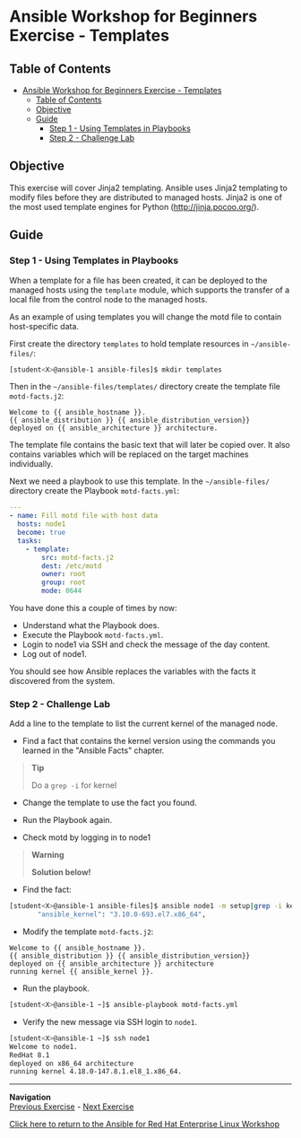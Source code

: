 # Ansible Workshop for Beginners Exercise - Templates

## Table of Contents

- [Ansible Workshop for Beginners Exercise - Templates](#ansible-workshop-for-beginners-exercise---templates)
  - [Table of Contents](#table-of-contents)
  - [Objective](#objective)
  - [Guide](#guide)
    - [Step 1 - Using Templates in Playbooks](#step-1---using-templates-in-playbooks)
    - [Step 2 - Challenge Lab](#step-2---challenge-lab)

## Objective

This exercise will cover Jinja2 templating. Ansible uses Jinja2 templating to modify files before they are distributed to managed hosts. Jinja2 is one of the most used template engines for Python (<http://jinja.pocoo.org/>).

## Guide

### Step 1 - Using Templates in Playbooks

When a template for a file has been created, it can be deployed to the managed hosts using the `template` module, which supports the transfer of a local file from the control node to the managed hosts.

As an example of using templates you will change the motd file to contain host-specific data.

First create the directory `templates` to hold template resources in `~/ansible-files/`:

```bash
[student<X>@ansible-1 ansible-files]$ mkdir templates
```

Then in the `~/ansible-files/templates/` directory create the template file `motd-facts.j2`:

<!-- {% raw %} -->

```html+jinja
Welcome to {{ ansible_hostname }}.
{{ ansible_distribution }} {{ ansible_distribution_version}}
deployed on {{ ansible_architecture }} architecture.
```

<!-- {% endraw %} -->

The template file contains the basic text that will later be copied over. It also contains variables which will be replaced on the target machines individually.

Next we need a playbook to use this template. In the `~/ansible-files/` directory create the Playbook `motd-facts.yml`:

```yaml
---
- name: Fill motd file with host data
  hosts: node1
  become: true
  tasks:
    - template:
        src: motd-facts.j2
        dest: /etc/motd
        owner: root
        group: root
        mode: 0644
```

You have done this a couple of times by now:

* Understand what the Playbook does.
* Execute the Playbook `motd-facts.yml`.
* Login to node1 via SSH and check the message of the day content.
* Log out of node1.

You should see how Ansible replaces the variables with the facts it discovered from the system.

### Step 2 - Challenge Lab

Add a line to the template to list the current kernel of the managed node.

* Find a fact that contains the kernel version using the commands you learned in the "Ansible Facts" chapter.

> **Tip**
>
> Do a `grep -i` for kernel

* Change the template to use the fact you found.

* Run the Playbook again.

* Check motd by logging in to node1

> **Warning**
>
> **Solution below\!**

* Find the fact:

```bash
[student<X>@ansible-1 ansible-files]$ ansible node1 -m setup|grep -i kernel
       "ansible_kernel": "3.10.0-693.el7.x86_64",
```

* Modify the template `motd-facts.j2`:

<!-- {% raw %} -->

```html+jinja
Welcome to {{ ansible_hostname }}.
{{ ansible_distribution }} {{ ansible_distribution_version}}
deployed on {{ ansible_architecture }} architecture
running kernel {{ ansible_kernel }}.
```

<!-- {% endraw %} -->

* Run the playbook.

```bash
[student<X>@ansible-1 ~]$ ansible-playbook motd-facts.yml
```

* Verify the new message via SSH login to `node1`.

```bash
[student<X>@ansible-1 ~]$ ssh node1
Welcome to node1.
RedHat 8.1
deployed on x86_64 architecture
running kernel 4.18.0-147.8.1.el8_1.x86_64.
```

---
**Navigation**
<br>
[Previous Exercise](../1.5-handlers/README.md) - [Next Exercise](../1.7-role/README.md)

[Click here to return to the Ansible for Red Hat Enterprise Linux Workshop](../README.md#section-1---ansible-engine-exercises)
